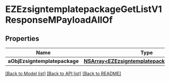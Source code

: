 # EZEzsigntemplatepackageGetListV1ResponseMPayloadAllOf

## Properties
Name | Type | Description | Notes
------------ | ------------- | ------------- | -------------
**aObjEzsigntemplatepackage** | [**NSArray&lt;EZEzsigntemplatepackageListElement&gt;***](EZEzsigntemplatepackageListElement.md) |  | 

[[Back to Model list]](../README.md#documentation-for-models) [[Back to API list]](../README.md#documentation-for-api-endpoints) [[Back to README]](../README.md)


